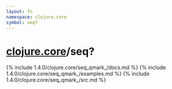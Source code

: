 ```yaml
---
layout: fn
namespace: clojure.core
symbol: seq?
---
```


# [clojure.core](../)/seq?

{% include 1.4.0/clojure.core/seq_qmark_/docs.md %}
{% include 1.4.0/clojure.core/seq_qmark_/examples.md %}
{% include 1.4.0/clojure.core/seq_qmark_/src.md %}

